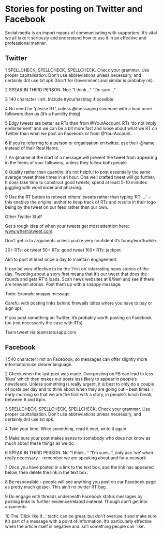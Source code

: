 # Stories for posting on Twitter and Facebook

Social media is an import means of communicating with supporters. It’s vital we all take it seriously and understand how to use it in an effective and professional manner. 

## Twitter

1 SPELLCHECK, SPELLCHECK, SPELLCHECK. Check your grammar. Use proper capitalisation. Don’t use abbreviations unless necessary, and certainly dnt use txt spk (Gov’t for Government and similar is probably ok).

2 SPEAK IN THIRD PERSON. Not: “I think…” “I’m sure…”

3 140 character limit. Include #yourhashtag if possible.

4 No need for ‘please RT’, unless @messaging someone with a load more followers than us (it’s a humility thing).

5 Edgy tweets are better as RTs than from @YourAccount. RTs ‘do not imply endorsement’ and we can be a bit more fast and loose about what we RT on Twitter than what we post on Facebook or from @YourAccount.

6 If you’re referring to a person or organisation on twitter, use their @name instead of their Real Name.

7 An @name at the start of a message will prevent the tweet from appearing in the feeds of your followers, unless they follow both people

8 Quality rather than quantity: it’s not helpful to post essentially the same average tweet three times in an hour. One well crafted tweet will go further. It does take time to construct good tweets; spend at least 5-10 minutes juggling with word order and phrasing.

9 Use the RT button to retweet others’ tweets rather than typing ‘RT: …’ – this enables the original author to keep track of RTs and results in their logo being by the tweet on our feed rather than our own.

Other Twitter Stuff

Get a rough idea of when your tweets get most attention here: www.whentotweet.com.

Don’t get in to arguments unless you’re very confident it’s funny/worthwhile.

20+ RTs: ok tweet
50+ RTs: good tweet
100+ RTs: jackpot

Aim to post at least once a day to maintain engagement.

It can be very effective to be the ‘first on’ interesting news stories of the day. Tweeting about a story first means that it’s our tweet that does the rounds and gets RT’d loads. Scan news websites at 8/9am and see if there are relevant stories. Post them up with a snappy message.

Todo: Example snappy message.

Careful with posting links behind firewalls (sites where you have to pay or sign up).

If you post something on Twitter, it’s probably worth posting on Facebook too (not necessarily the case with RTs).

Team tweet via teamstatusapp.com

## Facebook

1 540 character limit on Facebook, so messages can offer slightly more information/use clearer language.

2 Check when the last post was made. Overposting on FB can lead to less ‘likes’ which then makes our posts less likely to appear in people’s newsfeeds. Unless something is really urgent, it is best to only do a couple of posts per day and to think about when they are going out – best times = early morning so that we are the first with a story, in people’s lunch break, between 6 and 8pm.

3 SPELLCHECK, SPELLCHECK, SPELLCHECK. Check your grammar. Use proper capitalisation. Don’t use abbreviations unless necessary, and certainly dnt use txt spk.

4 Take your time. Write something, read it over, write it again.

5 Make sure your post makes sense to somebody who does not know as much about these things as we do.

6 SPEAK IN THIRD PERSON. No “I think…” “I’m sure…”, only use ‘we’ when really necessary – remember we are speaking about and for a network

7 Once you have posted in a link to the text box, and the link has appeared below, then delete the link in the text box.

8 Be responsible – people will see anything you post on our Facebook page as pretty much gospel. This ain’t no twitter RT bag.

9 Do engage with threads underneath Facebook status messages by posting links to further evidence/related material. Though don’t get into arguments.

10 The ‘Click like if…’ tactic can be great, but don’t overuse it and make sure it’s part of a message with a point of information. It’s particularly effective when the article itself is negative and isn’t something people can ‘like’.


